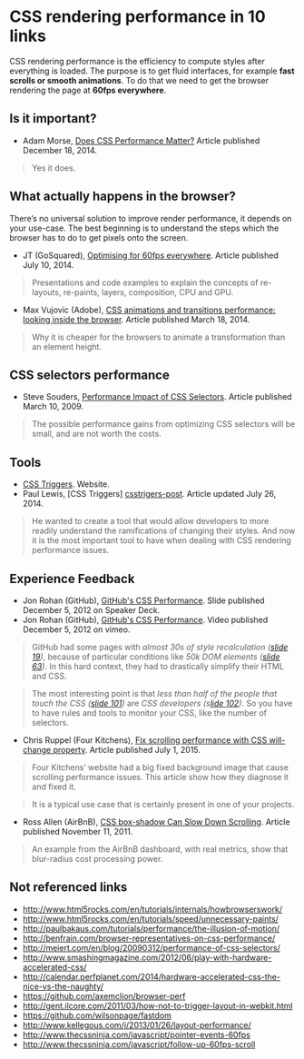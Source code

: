 # CSS rendering performance in 10 links

CSS rendering performance is the efficiency to compute styles after everything is loaded.
The purpose is to get fluid interfaces, for example **fast scrolls or smooth animations**.
To do that we need to get the browser rendering the page at **60fps everywhere**.


## Is it important?

 * Adam Morse, [Does CSS Performance Matter?][mrmrs-caring] Article published December 18, 2014.
 
> Yes it does. 
 
[mrmrs-caring]: http://xn--h4hg.ws/2014/12/18/caring/


## What actually happens in the browser? 

There’s no universal solution to improve render performance, it depends on your use-case.
The best beginning is to understand the steps which the browser has to do to get pixels onto the screen.

 * JT (GoSquared), [Optimising for 60fps everywhere][gosquared-article]. Article published July 10, 2014.

> Presentations and code examples to explain the concepts of re-layouts, re-paints, layers, composition, CPU and GPU.

[gosquared-article]: https://engineering.gosquared.com/optimising-60fps-everywhere-in-javascript


 * Max Vujovic (Adobe), [CSS animations and transitions performance: looking inside the browser][adobe-animations-performance].
 Article published March 18, 2014.
  
> Why it is cheaper for the browsers to animate a transformation than an element height.

[adobe-animations-performance]: http://blogs.adobe.com/webplatform/2014/03/18/css-animations-and-transitions-performance/


## CSS selectors performance

 * Steve Souders, [Performance Impact of CSS Selectors][stevesouders-selector]. Article published March 10, 2009.

> The possible performance gains from optimizing CSS selectors will be small, and are not worth the costs.

[stevesouders-selector]: http://www.stevesouders.com/blog/2009/03/10/performance-impact-of-css-selectors/


## Tools

 * [CSS Triggers][csstriggers]. Website.
 * Paul Lewis, [CSS Triggers] [csstrigers-post]. Article updated July 26, 2014.
 
> He wanted to create a tool that would allow developers to more readily understand the ramifications of changing their styles.
And now it is the most important tool to have when dealing with CSS rendering performance issues.

[csstriggers]: http://csstriggers.com/
[csstrigers-post]: https://aerotwist.com/blog/css-triggers/


## Experience Feedback

 * Jon Rohan (GitHub), [GitHub's CSS Performance][github-slides]. Slide published December 5, 2012 on Speaker Deck.
 * Jon Rohan (GitHub), [GitHub's CSS Performance][github-video]. Video published December 5, 2012 on vimeo.

> GitHub had some pages with *almost 30s of style recalculation ([slide 19](https://speakerdeck.com/jonrohan/githubs-css-performance?slide=19))*,
because of particular conditions like *50k DOM elements ([slide 63](https://speakerdeck.com/jonrohan/githubs-css-performance?slide=63))*.
In this hard context, they had to drastically simplify their HTML and CSS.

> The most interesting point is that *less than half of the people that touch the CSS ([slide 101](https://speakerdeck.com/jonrohan/githubs-css-performance?slide=101))* are *CSS developers (s[lide 102](https://speakerdeck.com/jonrohan/githubs-css-performance?slide=102))*.
So you have to have rules and tools to monitor your CSS, like the number of selectors. 

[github-slides]: https://speakerdeck.com/jonrohan/githubs-css-performance
[github-video]: https://vimeo.com/54990931


 * Chris Ruppel (Four Kitchens), [Fix scrolling performance with CSS will-change property][fourkitchens-scrolling]. Article published July 1, 2015.

> Four Kitchens’ website had a big fixed background image that cause scrolling performance issues.
This article show how they diagnose it and fixed it.

> It is a typical use case that is certainly present in one of your projects.

[fourkitchens-scrolling]: https://fourword.fourkitchens.com/article/fix-scrolling-performance-css-will-change-property


 * Ross Allen (AirBnB), [CSS box-shadow Can Slow Down Scrolling][airbnb-box-shadow]. Article published November 11, 2011.

> An example from the AirBnB dashboard, with real metrics, show that blur-radius cost processing power.

[airbnb-box-shadow]: http://nerds.airbnb.com/box-shadows-are-expensive-to-paint/


## Not referenced links

 * http://www.html5rocks.com/en/tutorials/internals/howbrowserswork/
 * http://www.html5rocks.com/en/tutorials/speed/unnecessary-paints/
 * http://paulbakaus.com/tutorials/performance/the-illusion-of-motion/
 * http://benfrain.com/browser-representatives-on-css-performance/
 * http://meiert.com/en/blog/20090312/performance-of-css-selectors/
 * http://www.smashingmagazine.com/2012/06/play-with-hardware-accelerated-css/
 * http://calendar.perfplanet.com/2014/hardware-accelerated-css-the-nice-vs-the-naughty/
 * https://github.com/axemclion/browser-perf
 * http://gent.ilcore.com/2011/03/how-not-to-trigger-layout-in-webkit.html
 * https://github.com/wilsonpage/fastdom
 * http://www.kellegous.com/j/2013/01/26/layout-performance/
 * http://www.thecssninja.com/javascript/pointer-events-60fps
 * http://www.thecssninja.com/javascript/follow-up-60fps-scroll
